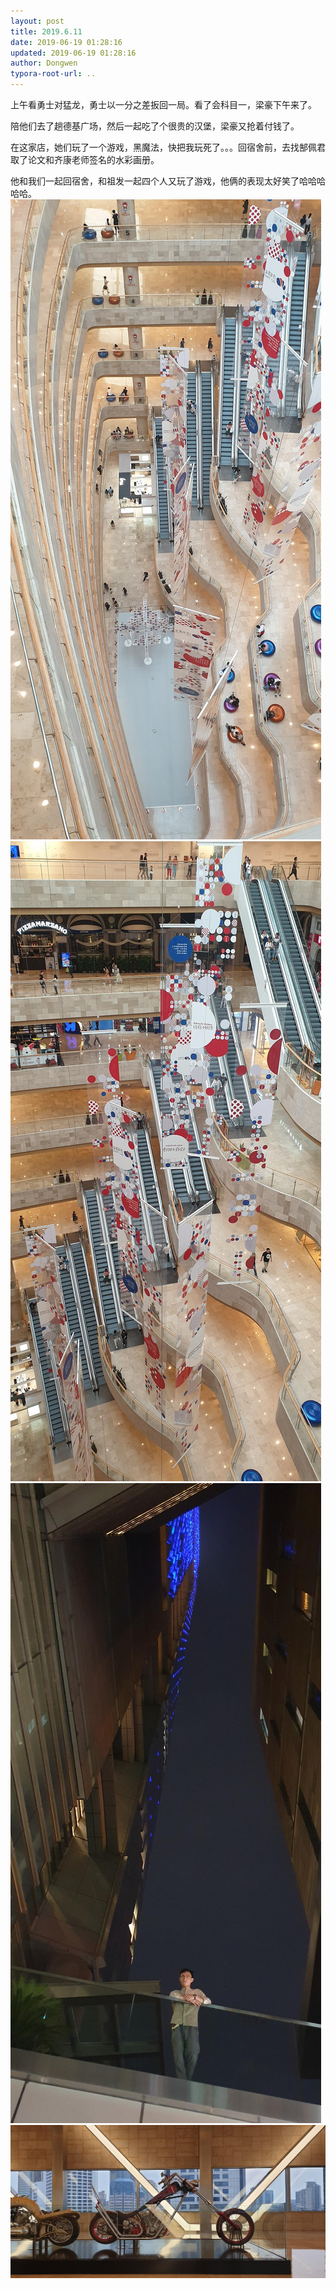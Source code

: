 ```yaml
---
layout: post
title: 2019.6.11
date: 2019-06-19 01:28:16
updated: 2019-06-19 01:28:16
author: Dongwen
typora-root-url: ..
---
```




上午看勇士对猛龙，勇士以一分之差扳回一局。看了会科目一，梁豪下午来了。

陪他们去了趟德基广场，然后一起吃了个很贵的汉堡，梁豪又抢着付钱了。

在这家店，她们玩了一个游戏，黑魔法，快把我玩死了。。。回宿舍前，去找郜佩君取了论文和齐康老师签名的水彩画册。

他和我们一起回宿舍，和祖发一起四个人又玩了游戏，他俩的表现太好笑了哈哈哈哈哈。    ![](/img/in-post/x62213214.jpg)
![](/img/in-post/x62213212.jpg)
![](/img/in-post/x62213204.jpg)
![](/img/in-post/x62213211.jpg)
